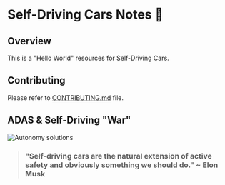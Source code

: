 # Self-Driving Cars Notes :car:

## Overview

This is a "Hello World" resources for Self-Driving Cars.

## Contributing

Please refer to [CONTRIBUTING.md](../CONTRIBUTING.md) file.


## ADAS & Self-Driving "War"

![Autonomy solutions](http://ww1.prweb.com/prfiles/2016/06/08/13472308/Source_Vision_Systems_Intelligence_Infographic.JPG)


> ### "Self-driving cars are the natural extension of active safety and obviously something we should do." ~ Elon Musk


